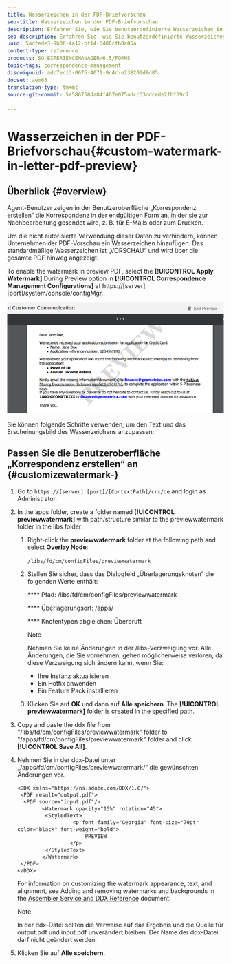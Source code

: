 ```yaml
---
title: Wasserzeichen in der PDF-Briefvorschau
seo-title: Wasserzeichen in der PDF-Briefvorschau
description: Erfahren Sie, wie Sie benutzerdefinierte Wasserzeichen in der PDF-Briefvorschau erstellen.
seo-description: Erfahren Sie, wie Sie benutzerdefinierte Wasserzeichen in der PDF-Briefvorschau erstellen.
uuid: 5adfede3-9b38-4a12-bf14-6d80cfb0a05a
content-type: reference
products: SG_EXPERIENCEMANAGER/6.5/FORMS
topic-tags: correspondence-management
discoiquuid: adc7ec13-0675-4071-9c4c-e238202d9d85
docset: aem65
translation-type: tm+mt
source-git-commit: 5a586758da84f467e075adcc33cdcede2fbf09c7

---
```



# Wasserzeichen in der PDF-Briefvorschau{#custom-watermark-in-letter-pdf-preview}

## Überblick {#overview}

Agent-Benutzer zeigen in der Benutzeroberfläche „Korrespondenz erstellen“ die Korrespondenz in der endgültigen Form an, in der sie zur Nachbearbeitung gesendet wird, z. B. für E-Mails oder zum Drucken.

Um die nicht autorisierte Verwendung dieser Daten zu verhindern, können Unternehmen der PDF-Vorschau ein Wasserzeichen hinzufügen. Das standardmäßige Wasserzeichen ist „VORSCHAU“ und wird über die gesamte PDF hinweg angezeigt.

To enable the watermark in preview PDF, select the **[!UICONTROL Apply Watermark]** During Preview option in **[!UICONTROL Correspondence Management Configurations]** at https://[server]:[port]/system/console/configMgr.

![default-watermark](assets/default-watermark.png)

Sie können folgende Schritte verwenden, um den Text und das Erscheinungsbild des Wasserzeichens anzupassen:

## Passen Sie die Benutzeroberfläche „Korrespondenz erstellen“ an {#customizewatermark-}

1. Go to `https://[server]:[port]/[ContextPath]/crx/de` and login as Administrator.
1. In the apps folder, create a folder named **[!UICONTROL previewwatermark]** with path/structure similar to the previewwatermark folder in the libs folder:

   1. Right-click the **previewwatermark** folder at the following path and select **Overlay Node**:

      `/libs/fd/cm/configFiles/previewwatermark`

   1. Stellen Sie sicher, dass das Dialogfeld „Überlagerungsknoten“ die folgenden Werte enthält:

      **** Pfad: /libs/fd/cm/configFiles/previewwatermark

      **** Überlagerungsort: /apps/

      **** Knotentypen abgleichen: Überprüft

      >[!NOTE]
      >
      >Nehmen Sie keine Änderungen in der /libs-Verzweigung vor. Alle Änderungen, die Sie vornehmen, gehen möglicherweise verloren, da diese Verzweigung sich ändern kann, wenn Sie:
      >
      >    
      >    
      >    * Ihre Instanz aktualisieren
      >    * Ein Hotfix anwenden
      >    * Ein Feature Pack installieren


   1. Klicken Sie auf **OK** und dann auf **Alle speichern**. The **[!UICONTROL previewwatermark]** folder is created in the specified path.



1. Copy and paste the ddx file from &quot;/libs/fd/cm/configFiles/previewwatermark&quot; folder to &quot;/apps/fd/cm/configFiles/previewwatermark&quot; folder and click **[!UICONTROL Save All]**.
1. Nehmen Sie in der ddx-Datei unter „/apps/fd/cm/configFiles/previewwatermark/“ die gewünschten Änderungen vor.

   ```
   <DDX xmlns="https://ns.adobe.com/DDX/1.0/">
    <PDF result="output.pdf">
     <PDF source="input.pdf"/>
           <Watermark opacity="15%" rotation="45">
            <StyledText>
                     <p font-family="Georgia" font-size="70pt" color="black" font-weight="bold">
                         PREVIEW
                    </p>
            </StyledText>
           </Watermark>
    </PDF>
   </DDX>
   ```

   For information on customizing the watermark appearance, text, and alignment, see Adding and removing watermarks and backgrounds in the [Assembler Service and DDX Reference](https://help.adobe.com/en_US/livecycle/11.0/ddxRef.pdf) document.

   >[!NOTE]
   >
   >In der ddx-Datei sollten die Verweise auf das Ergebnis und die Quelle für output.pdf und input.pdf unverändert bleiben. Der Name der ddx-Datei darf nicht geändert werden.

1. Klicken Sie auf **Alle speichern**.

